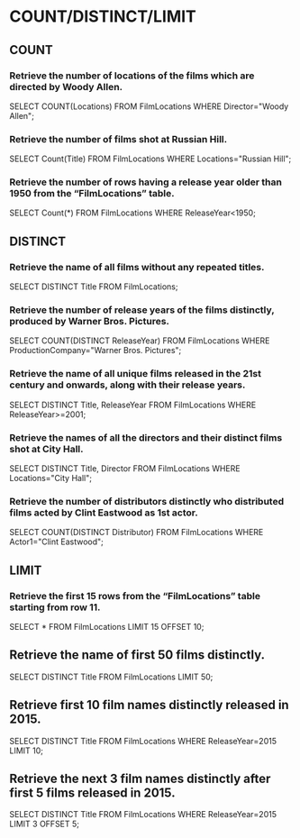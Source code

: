 
# COUNT/DISTINCT/LIMIT



## COUNT
### Retrieve the number of locations of the films which are directed by Woody Allen.
SELECT COUNT(Locations) FROM FilmLocations WHERE Director="Woody Allen";

### Retrieve the number of films shot at Russian Hill. 
SELECT Count(Title) FROM FilmLocations WHERE Locations="Russian Hill";

### Retrieve the number of rows having a release year older than 1950 from the “FilmLocations” table.
SELECT Count(*) FROM FilmLocations WHERE ReleaseYear<1950;

## DISTINCT
### Retrieve the name of all films without any repeated titles.
SELECT DISTINCT Title FROM FilmLocations;

### Retrieve the number of release years of the films distinctly, produced by Warner Bros. Pictures.
SELECT COUNT(DISTINCT ReleaseYear) FROM FilmLocations WHERE ProductionCompany="Warner Bros. Pictures";

### Retrieve the name of all unique films released in the 21st century and onwards, along with their release years.
SELECT DISTINCT Title, ReleaseYear FROM FilmLocations WHERE ReleaseYear>=2001;

### Retrieve the names of all the directors and their distinct films shot at City Hall.
SELECT DISTINCT Title, Director FROM FilmLocations WHERE Locations="City Hall";

### Retrieve the number of distributors distinctly who distributed films acted by Clint Eastwood as 1st actor.
SELECT COUNT(DISTINCT Distributor) FROM FilmLocations WHERE Actor1="Clint Eastwood";

## LIMIT
### Retrieve the first 15 rows from the “FilmLocations” table starting from row 11.
SELECT * FROM FilmLocations LIMIT 15 OFFSET 10;

## Retrieve the name of first 50 films distinctly.
SELECT DISTINCT Title FROM FilmLocations LIMIT 50;

## Retrieve first 10 film names distinctly released in 2015.
SELECT DISTINCT Title FROM FilmLocations WHERE ReleaseYear=2015 LIMIT 10;

## Retrieve the next 3 film names distinctly after first 5 films released in 2015.
SELECT DISTINCT Title FROM FilmLocations WHERE ReleaseYear=2015 LIMIT 3 OFFSET 5;
